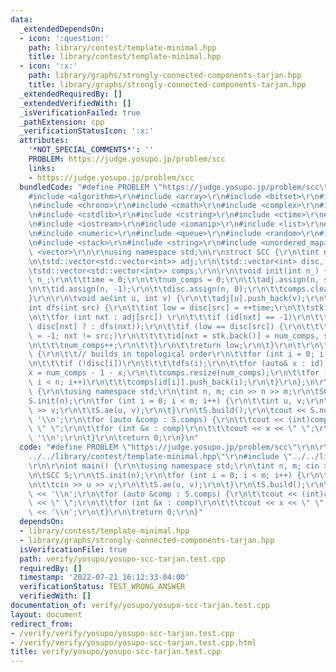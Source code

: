 ```yaml
---
data:
  _extendedDependsOn:
  - icon: ':question:'
    path: library/contest/template-minimal.hpp
    title: library/contest/template-minimal.hpp
  - icon: ':x:'
    path: library/graphs/strongly-connected-components-tarjan.hpp
    title: library/graphs/strongly-connected-components-tarjan.hpp
  _extendedRequiredBy: []
  _extendedVerifiedWith: []
  _isVerificationFailed: true
  _pathExtension: cpp
  _verificationStatusIcon: ':x:'
  attributes:
    '*NOT_SPECIAL_COMMENTS*': ''
    PROBLEM: https://judge.yosupo.jp/problem/scc
    links:
    - https://judge.yosupo.jp/problem/scc
  bundledCode: "#define PROBLEM \"https://judge.yosupo.jp/problem/scc\"\r\n\r\n\r\n\
    #include <algorithm>\r\n#include <array>\r\n#include <bitset>\r\n#include <cassert>\r\
    \n#include <chrono>\r\n#include <cmath>\r\n#include <complex>\r\n#include <cstdio>\r\
    \n#include <cstdlib>\r\n#include <cstring>\r\n#include <ctime>\r\n#include <deque>\r\
    \n#include <iostream>\r\n#include <iomanip>\r\n#include <list>\r\n#include <map>\r\
    \n#include <numeric>\r\n#include <queue>\r\n#include <random>\r\n#include <set>\r\
    \n#include <stack>\r\n#include <string>\r\n#include <unordered_map>\r\n#include\
    \ <vector>\r\n\r\nusing namespace std;\n\r\nstruct SCC {\r\n\tint n, time, num_comps;\r\
    \n\tstd::vector<std::vector<int>> adj;\r\n\tstd::vector<int> disc, id, stk;\r\n\
    \tstd::vector<std::vector<int>> comps;\r\n\r\n\tvoid init(int n_) {\r\n\t\tn =\
    \ n_;\r\n\t\ttime = 0;\r\n\t\tnum_comps = 0;\r\n\t\tadj.assign(n, std::vector<int>());\r\
    \n\t\tid.assign(n, -1);\r\n\t\tdisc.assign(n, 0);\r\n\t\tcomps.clear();\r\n\t\
    }\r\n\r\n\tvoid ae(int u, int v) {\r\n\t\tadj[u].push_back(v);\r\n\t}\r\n\r\n\t\
    int dfs(int src) {\r\n\t\tint low = disc[src] = ++time;\r\n\t\tstk.push_back(src);\r\
    \n\t\tfor (int nxt : adj[src]) \r\n\t\t\tif (id[nxt] == -1)\r\n\t\t\t\tlow = std::min(low,\
    \ disc[nxt] ? : dfs(nxt));\r\n\t\tif (low == disc[src]) {\r\n\t\t\tfor (int nxt\
    \ = -1; nxt != src;)\r\n\t\t\t\tid[nxt = stk.back()] = num_comps, stk.pop_back();\r\
    \n\t\t\tnum_comps++;\r\n\t\t}\r\n\t\treturn low;\r\n\t}\r\n\t\r\n\tvoid build()\
    \ {\r\n\t\t// builds in topological order\r\n\t\tfor (int i = 0; i < n; i++) \r\
    \n\t\t\tif (!disc[i])\r\n\t\t\t\tdfs(i);\r\n\t\tfor (auto& x : id) \r\n\t\t\t\
    x = num_comps - 1 - x;\r\n\t\tcomps.resize(num_comps);\r\n\t\tfor (int i = 0;\
    \ i < n; i++)\r\n\t\t\tcomps[id[i]].push_back(i);\r\n\t}\r\n};\n\r\nint main()\
    \ {\r\n\tusing namespace std;\r\n\tint n, m; cin >> n >> m;\r\n\tSCC S;\r\n\t\
    S.init(n);\r\n\tfor (int i = 0; i < m; i++) {\r\n\t\tint u, v;\r\n\t\tcin >> u\
    \ >> v;\r\n\t\tS.ae(u, v);\r\n\t}\r\n\tS.build();\r\n\tcout << S.num_comps <<\
    \ '\\n';\r\n\tfor (auto &comp : S.comps) {\r\n\t\tcout << (int)comp.size() <<\
    \ \" \";\r\n\t\tfor (int &x : comp)\r\n\t\t\tcout << x << \" \";\r\n\t\tcout <<\
    \ '\\n';\r\n\t}\r\n\treturn 0;\r\n}\n"
  code: "#define PROBLEM \"https://judge.yosupo.jp/problem/scc\"\r\n\r\n#include \"\
    ../../library/contest/template-minimal.hpp\"\r\n#include \"../../library/graphs/strongly-connected-components-tarjan.hpp\"\
    \r\n\r\nint main() {\r\n\tusing namespace std;\r\n\tint n, m; cin >> n >> m;\r\
    \n\tSCC S;\r\n\tS.init(n);\r\n\tfor (int i = 0; i < m; i++) {\r\n\t\tint u, v;\r\
    \n\t\tcin >> u >> v;\r\n\t\tS.ae(u, v);\r\n\t}\r\n\tS.build();\r\n\tcout << S.num_comps\
    \ << '\\n';\r\n\tfor (auto &comp : S.comps) {\r\n\t\tcout << (int)comp.size()\
    \ << \" \";\r\n\t\tfor (int &x : comp)\r\n\t\t\tcout << x << \" \";\r\n\t\tcout\
    \ << '\\n';\r\n\t}\r\n\treturn 0;\r\n}"
  dependsOn:
  - library/contest/template-minimal.hpp
  - library/graphs/strongly-connected-components-tarjan.hpp
  isVerificationFile: true
  path: verify/yosupo/yosupo-scc-tarjan.test.cpp
  requiredBy: []
  timestamp: '2022-07-21 16:12:33-04:00'
  verificationStatus: TEST_WRONG_ANSWER
  verifiedWith: []
documentation_of: verify/yosupo/yosupo-scc-tarjan.test.cpp
layout: document
redirect_from:
- /verify/verify/yosupo/yosupo-scc-tarjan.test.cpp
- /verify/verify/yosupo/yosupo-scc-tarjan.test.cpp.html
title: verify/yosupo/yosupo-scc-tarjan.test.cpp
---
```

